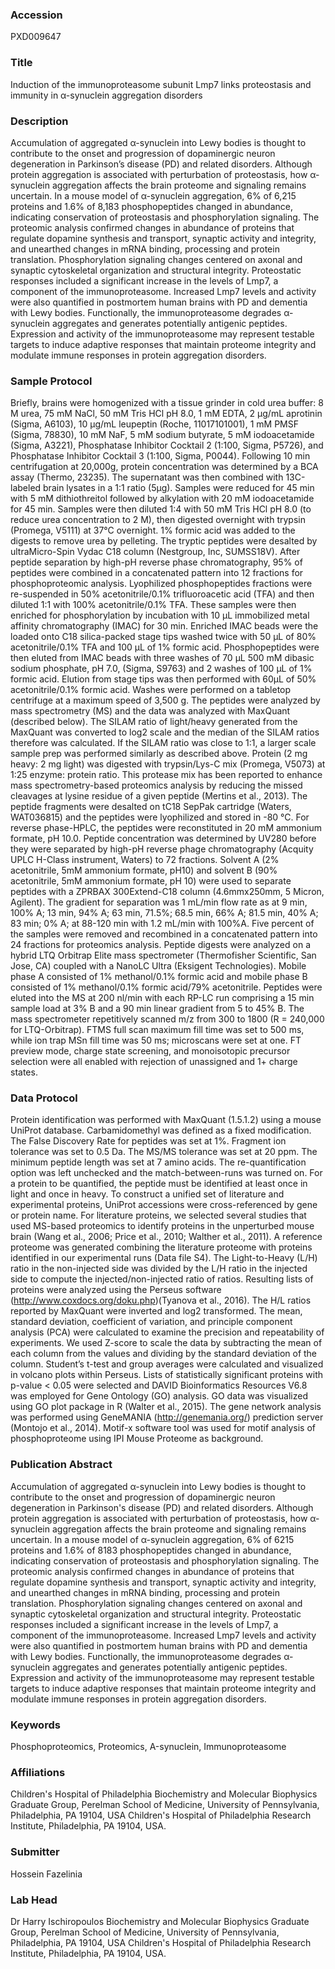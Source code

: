 ### Accession
PXD009647

### Title
Induction of the immunoproteasome subunit Lmp7 links proteostasis and immunity in α-synuclein aggregation disorders

### Description
Accumulation of aggregated α-synuclein into Lewy bodies is thought to contribute to the onset and progression of dopaminergic neuron degeneration in Parkinson’s disease (PD) and related disorders.  Although protein aggregation is associated with perturbation of proteostasis, how α-synuclein aggregation affects the brain proteome and signaling remains uncertain.  In a mouse model of α-synuclein aggregation, 6% of 6,215 proteins and 1.6% of 8,183 phosphopeptides changed in abundance, indicating conservation of proteostasis and phosphorylation signaling.  The proteomic analysis confirmed changes in abundance of proteins that regulate dopamine synthesis and transport, synaptic activity and integrity, and unearthed changes in mRNA binding, processing and protein translation.  Phosphorylation signaling changes centered on axonal and synaptic cytoskeletal organization and structural integrity.  Proteostatic responses included a significant increase in the levels of Lmp7, a component of the immunoproteasome.  Increased Lmp7 levels and activity were also quantified in postmortem human brains with PD and dementia with Lewy bodies.  Functionally, the immunoproteasome degrades α-synuclein aggregates and generates potentially antigenic peptides.  Expression and activity of the immunoproteasome may represent testable targets to induce adaptive responses that maintain proteome integrity and modulate immune responses in protein aggregation disorders.

### Sample Protocol
Briefly, brains were homogenized with a tissue grinder in cold urea buffer: 8 M urea, 75 mM NaCl, 50 mM Tris HCl pH 8.0, 1 mM EDTA, 2 µg/mL aprotinin (Sigma, A6103), 10 µg/mL leupeptin (Roche, 11017101001), 1 mM PMSF (Sigma, 78830), 10 mM NaF, 5 mM sodium butyrate, 5 mM iodoacetamide (Sigma, A3221), Phosphatase Inhibitor Cocktail 2 (1:100, Sigma, P5726), and Phosphatase Inhibitor Cocktail 3 (1:100, Sigma, P0044).  Following 10 min centrifugation at 20,000g, protein concentration was determined by a BCA assay (Thermo, 23235).  The supernatant was then combined with 13C-labeled brain lysates in a 1:1 ratio (5µg).  Samples were reduced for 45 min with 5 mM dithiothreitol followed by alkylation with 20 mM iodoacetamide for 45 min. Samples were then diluted 1:4 with 50 mM Tris HCl pH 8.0 (to reduce urea concentration to 2 M), then digested overnight with trypsin (Promega, V5111) at 37°C overnight.  1% formic acid was added to the digests to remove urea by pelleting.  The tryptic peptides were desalted by ultraMicro-Spin Vydac C18 column (Nestgroup, Inc, SUMSS18V).  After peptide separation by high-pH reverse phase chromatography, 95% of peptides were combined in a concatenated pattern into 12 fractions for phosphoproteomic analysis.  Lyophilized phosphopeptides fractions were re-suspended in 50% acetonitrile/0.1% trifluoroacetic acid (TFA) and then diluted 1:1 with 100% acetonitrile/0.1% TFA.  These samples were then enriched for phosphorylation by incubation with 10 µL immobilized metal affinity chromatography (IMAC) for 30 min.  Enriched IMAC beads were the loaded onto C18 silica-packed stage tips washed twice with 50 µL of 80% acetonitrile/0.1% TFA and 100 µL of 1% formic acid.  Phosphopeptides were then eluted from IMAC beads with three washes of 70 µL 500 mM dibasic sodium phosphate, pH 7.0, (Sigma, S9763) and 2 washes of 100 µL of 1% formic acid. Elution from stage tips was then performed with 60µL of 50% acetonitrile/0.1% formic acid. Washes were performed on a tabletop centrifuge at a maximum speed of 3,500 g.  The peptides were analyzed by mass spectrometry (MS) and the data was analyzed with MaxQuant (described below).  The SILAM ratio of light/heavy generated from the MaxQuant was converted to log2 scale and the median of the SILAM ratios therefore was calculated.  If the SILAM ratio was close to 1:1, a larger scale sample prep was performed similarly as described above.  Protein (2 mg heavy: 2 mg light) was digested with trypsin/Lys-C mix (Promega, V5073) at 1:25 enzyme: protein ratio.  This protease mix has been reported to enhance mass spectrometry-based proteomics analysis by reducing the missed cleavages at lysine residue of a given peptide (Mertins et al., 2013).  The peptide fragments were desalted on tC18 SepPak cartridge (Waters, WAT036815) and the peptides were lyophilized and stored in -80 °C.  For reverse phase-HPLC, the peptides were reconstituted in 20 mM ammonium formate, pH 10.0.  Peptide concentration was determined by UV280 before they were separated by high-pH reverse phage chromatography (Acquity UPLC H-Class instrument, Waters) to 72 fractions.  Solvent A (2% acetonitrile, 5mM ammonium formate, pH10) and solvent B (90% acetonitrile, 5mM ammonium formate, pH 10) were used to separate peptides with a ZPRBAX 300Extend-C18 column (4.6mmx250mm, 5 Micron, Agilent).  The gradient for separation was 1 mL/min flow rate as at 9 min, 100% A; 13 min, 94% A; 63 min, 71.5%; 68.5 min, 66% A; 81.5 min, 40% A; 83 min; 0% A; at 88-120 min with 1.2 mL/min with 100%A.  Five percent of the samples were removed and recombined in a concatenated pattern into 24 fractions for proteomics analysis.  Peptide digests were analyzed on a hybrid LTQ Orbitrap Elite mass spectrometer (Thermofisher Scientific, San Jose, CA) coupled with a NanoLC Ultra (Eksigent Technologies). Mobile phase A consisted of 1% methanol/0.1% formic acid and mobile phase B consisted of 1% methanol/0.1% formic acid/79% acetonitrile.  Peptides were eluted into the MS at 200 nl/min with each RP-LC run comprising a 15 min sample load at 3% B and a 90 min linear gradient from 5 to 45% B.  The mass spectrometer repetitively scanned m/z from 300 to 1800 (R = 240,000 for LTQ-Orbitrap).  FTMS full scan maximum fill time was set to 500 ms, while ion trap MSn fill time was 50 ms; microscans were set at one.  FT preview mode, charge state screening, and monoisotopic precursor selection were all enabled with rejection of unassigned and 1+ charge states.

### Data Protocol
Protein identification was performed with MaxQuant (1.5.1.2) using a mouse UniProt database.  Carbamidomethyl was defined as a fixed modification.  The False Discovery Rate for peptides was set at 1%.  Fragment ion tolerance was set to 0.5 Da.  The MS/MS tolerance was set at 20 ppm.  The minimum peptide length was set at 7 amino acids.  The re-quantification option was left unchecked and the match-between-runs was turned on.  For a protein to be quantified, the peptide must be identified at least once in light and once in heavy.  To construct a unified set of literature and experimental proteins, UniProt accessions were cross-referenced by gene or protein name.  For literature proteins, we selected several studies that used MS-based proteomics to identify proteins in the unperturbed mouse brain (Wang et al., 2006; Price et al., 2010; Walther et al., 2011). A reference proteome was generated combining the literature proteome with proteins identified in our experimental runs (Data file S4).   The Light-to-Heavy (L/H) ratio in the non-injected side was divided by the L/H ratio in the injected side to compute the injected/non-injected ratio of ratios.  Resulting lists of proteins were analyzed using the Perseus software (http://www.coxdocs.org/doku.php)(Tyanova et al., 2016).  The H/L ratios reported by MaxQuant were inverted and log2 transformed.  The mean, standard deviation, coefficient of variation, and principle component analysis (PCA) were calculated to examine the precision and repeatability of experiments.  We used Z-score to scale the data by subtracting the mean of each column from the values and dividing by the standard deviation of the column.   Student’s t-test and group averages were calculated and visualized in volcano plots within Perseus.  Lists of statistically significant proteins with p-value < 0.05 were selected and DAVID Bioinformatics Resources V6.8 was employed for Gene Ontology (GO) analysis.  GO data was visualized using GO plot package in R (Walter et al., 2015).  The gene network analysis was performed using GeneMANIA (http://genemania.org/) prediction server (Montojo et al., 2014). Motif-x software tool was used for motif analysis of phosphoproteome using IPI Mouse Proteome as background.

### Publication Abstract
Accumulation of aggregated &#x3b1;-synuclein into Lewy bodies is thought to contribute to the onset and progression of dopaminergic neuron degeneration in Parkinson's disease (PD) and related disorders. Although protein aggregation is associated with perturbation of proteostasis, how &#x3b1;-synuclein aggregation affects the brain proteome and signaling remains uncertain. In a mouse model of &#x3b1;-synuclein aggregation, 6% of 6215 proteins and 1.6% of 8183 phosphopeptides changed in abundance, indicating conservation of proteostasis and phosphorylation signaling. The proteomic analysis confirmed changes in abundance of proteins that regulate dopamine synthesis and transport, synaptic activity and integrity, and unearthed changes in mRNA binding, processing and protein translation. Phosphorylation signaling changes centered on axonal and synaptic cytoskeletal organization and structural integrity. Proteostatic responses included a significant increase in the levels of Lmp7, a component of the immunoproteasome. Increased Lmp7 levels and activity were also quantified in postmortem human brains with PD and dementia with Lewy bodies. Functionally, the immunoproteasome degrades &#x3b1;-synuclein aggregates and generates potentially antigenic peptides. Expression and activity of the immunoproteasome may represent testable targets to induce adaptive responses that maintain proteome integrity and modulate immune responses in protein aggregation disorders.

### Keywords
Phosphoproteomics, Proteomics, Α-synuclein, Immunoproteasome

### Affiliations
Children's Hospital of Philadelphia
Biochemistry and Molecular Biophysics Graduate Group, Perelman School of Medicine, University of Pennsylvania, Philadelphia, PA 19104, USA  Children's Hospital of Philadelphia Research Institute, Philadelphia, PA 19104, USA.

### Submitter
Hossein Fazelinia

### Lab Head
Dr Harry Ischiropoulos
Biochemistry and Molecular Biophysics Graduate Group, Perelman School of Medicine, University of Pennsylvania, Philadelphia, PA 19104, USA  Children's Hospital of Philadelphia Research Institute, Philadelphia, PA 19104, USA.


